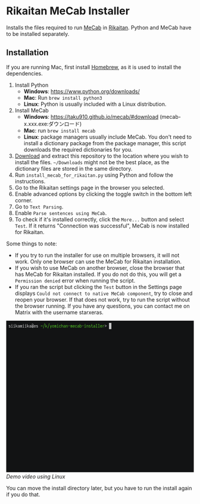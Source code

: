 # Rikaitan MeCab Installer

Installs the files required to run [MeCab](https://taku910.github.io/) in [Rikaitan](https://github.com/Ajatt-Tools/rikaitan/).
Python and MeCab have to be installed separately.

## Installation

If you are running Mac, first install [Homebrew](https://brew.sh/), as it is used to install the dependencies.

1. Install Python
    - **Windows**: https://www.python.org/downloads/
    - **Mac**: Run `brew install python3`
    - **Linux**: Python is usually included with a Linux distribution.
1. Install MeCab
    - **Windows**: https://taku910.github.io/mecab/#download (mecab-x.xxx.exe:ダウンロード)
    - **Mac**: run `brew install mecab`
    - **Linux**: package managers usually include MeCab. You don't need to install a dictionary package from the package manager, this script downloads the required dictionaries for you.
1. [Download](https://github.com/Ajatt-Tools/rikaitan-mecab-installer/archive/master.zip) and extract this repository to the location where you wish to install the files. `~/Downloads` might not be the best place, as the dictionary files are stored in the same directory.
1. Run `install_mecab_for_rikaitan.py` using Python and follow the instructions.
2. Go to the Rikaitan settings page in the browser you selected.
3. Enable advanced options by clicking the toggle switch in the bottom left corner.
4. Go to `Text Parsing`.
5. Enable `Parse sentences using MeCab`.
6. To check if it's installed correctly, click the `More...` button and select `Test`. If it returns "Connection was successful", MeCab is now installed for Rikaitan.

Some things to note:
- If you try to run the installer for use on multiple browsers, it will not work. Only one browser can use the MeCab for Rikaitan installation.
- If you wish to use MeCab on another browser, close the browser that has MeCab for Rikaitan installed. If you do not do this, you will get a `Permission denied` error when running the script.
- If you ran the script but clicking the `Test` button in the Settings page displays `Could not connect to native MeCab component`, try to close and reopen your browser. If that does not work, try to run the script without the browser running. If you have any questions, you can contact me on Matrix with the username starxeras.

![demo video](demo.gif)
*Demo video using Linux*

You can move the install directory later, but you have to run the install again if you do that.
